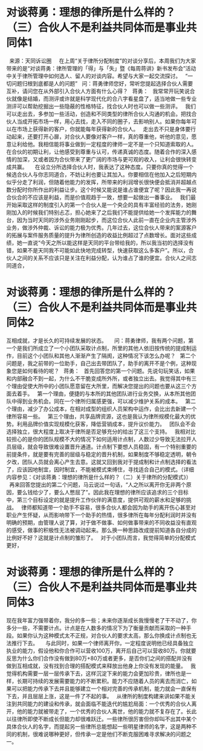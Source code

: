 # 对谈蒋勇：理想的律所是什么样的？（三）合伙人不是利益共同体而是事业共同体1

 
来源：天同诉讼圈
 
 
在上周“关于律所分配制度”的对谈分享后，本周我们为大家带来的是“对谈蒋勇：律所管理的「得」与「失」暨《每周蒋讲》新书发布会”活动中关于律所管理中如何选人、留人的对谈内容。希望与大家一起交流探讨。
 
“一切问题归根到底都是人的问题”
 
问：蒋勇律师您好，常听您提起选择合伙人需要互补，请问您在从外部引入合伙人方面有什么心得？
 
蒋勇：
 
我常常开玩笑说合伙就像是结婚，而测评或许就是科学现代化的合八字看星盘了，适当地做一些专业测评可以帮助挖掘出一些隐蔽的性格特征，找合伙人时也可以做一些测评。
 
我们可以走出去，多参加一些活动，创造和不同类型的律所合伙人沟通的机会。把找合伙人当成开拓市场一样，用心去找，走入不同的圈子，去影响别人。如果你每年可以在市场上获得新的客户，你就能每年获得新的合伙人。
 
走出去不只是身体要行动起来，还要打开心扉，对合伙人要像对客户一样，真的尊重他，听他的意见，愿意让利给他。我相信能将事业做到一定程度的律师一定不是一个只知道索取的人。在合伙的初期让利，让他感受到尊重与认可，传递真诚的态度。随着合作的深入感情的加深，又或者因为合伙带来了更广阔的市场与更可观的收入，让利会很快转变成共赢。
 
 
在设立分所选择合伙人时，我表达了这种态度。只要你真的觉得一个候选合伙人与你志同道合，不妨让利也要让其加入。你要相信在他加入之后短期内似乎分走了利润，但随着他能力的发挥，所带来的利润增长很快便会抵消并超越点数分配时你所作出的利益让步。这个时候又能说是谁占谁便宜了呢？因此我一再说合伙合的不应该是利益，而是价值观趋于一致，想要一起做出一番事业。
 
我们最开始采取这样的制度引入的第一个合伙人是一个央企的具有丰富经验的法务，她刚刚加入的时候我们特别忐忑，担心她来了之后我们不能提供给她一个发挥能力的舞台，因为当时天同的涉外业务刚刚起步，而这位合伙人此前一直在企业内主管涉外业务，做涉外仲裁、诉讼的能力极为优秀。几年过去，这位合伙人带来的案源客户的拓展与案件服务质量的提升为律所创造的收益比例超过了点数增长。面对这些成绩，她一直说“今天之所以能这样是天同的平台带给我的，所以我当初的选择没有错，如果不是天同我不可能如此快地完成转型，快速获取这么多客户”。所以，合伙人之间的关系不应该只是关注在利益分配，认为谁占了谁的便宜。合伙人之间志同道合，

# 对谈蒋勇：理想的律所是什么样的？（三）合伙人不是利益共同体而是事业共同体2

互相成就，才是长久的可持续发展的状态。
 
 
问：蒋勇律师，我有两个问题，第一个是我们所成立了一个小团队采取计点制，所里的其他人依旧按传统的提成制运作，目前这个小团队和其他人渐渐产生了隔阂，这种情况下该怎么办呢？
 
第二个问题是，我之前带的一位助手，自己出去带团队了，助手的离开不是个例，这种现象您是如何看待的呢？
 
蒋勇：
 
首先回答您的第一个问题。先说句玩笑话，如果和内部融合不到一起，为什么不干脆变成所外所，或者独立出去。我觉得其中有三个理由促使大所中的小团队愿意留在大所里，而解决您提出的问题也要从这三个方面去着手。
 
第一个理由，便捷的与本所的其他团队进行业务交换，从本所其他团队中得到业务机会。同在一个律所归属感更强，可以减少维护关系的成本。
 
第二个理由，减少了办公成本，在相对成型的组织人员架构中运作，会比出去新建一个律所容易一些。
 
第三个理由，共享品牌资源，这也是我认为律所规模化最大的优势。利用品牌价值实现规模化获客，降低营销成本，提升议价能力。
 
团队会不会选择独立，很大程度上取决于律所是否足够充分的给出了这三个支持。
 
我相对比较担心的是你的团队规模不大的情况下如何适用计点制，人数过少导致无法拉开人员层级，就会导致很难设置晋升通道。计点制下要想人员稳固，有一个特别重要的前提条件，就是要有完善的层级与稳定的晋升机制，如果制度不够稳定透明，朝令夕改，团队人员就会离心产生去意。这就又回到我对于提成制和计点制选择的看法了，应该因地制宜，因时制宜，不能被模式束缚住，寻找适合自己的模式。（详细内容参见：《对谈蒋勇：理想的律所是什么样的？（二）关于律所的分配模式》）
 
 
再来回答您提出的第二个问题，马云说过一句话，“人之所以离开你无非两个原因，要么钱给少了，要么人憋屈了”。因此我在理想的律所应该追求的三个目标中，第三个目标设定的就是提升工作伙伴的满意度，提供可观的薪水和足够的挑战。
 
律师都知道带一个助手不容易，很多合伙人都会因为助手的离开伤心甚至对职业产生怀疑，从而影响带下一个助手的热情，很多律所在每年分配利润时并没有明确的预期，由管理人说了算，对于做不做事、如何做事带来的不同收益没有直观的感受，做事的积极性无法被调动起来。那么换一种思路改成提前知道各自分成的比例好不好？这就是计点制的雏形了。
 
对于小团队而言，我觉得简单的分配模式更好，

# 对谈蒋勇：理想的律所是什么样的？（三）合伙人不是利益共同体而是事业共同体3

现在我年富力强带着你，我分的多一些；未来你逐渐成长我慢慢老了干不动了，你多分一些，不需要计点。计点是在人数多的情况下为了衡量贡献而采取的一种手段。如果你认为这种模式太不正规，对合伙人的要求太高，那么你换成计点制也无法推行下去。
 
 
与此同时，如果一个律师离开你，一定程度说明他已经具备独立执业的能力，假设他和你合作可以营收100万，离开后自己可以营收80万。你就要反思为什么你们合作没有做到80万+80万或者更多，是否你们之间的搭配并没有做到互相成就，没有找到合理的搭配模式来释放出他身上你没有发现的能量。
 
我觉得机构需要一层一层传承下去，这样沉淀下来的能力会更加珍贵，律所也是一样，长期可持续的发展需要能力的不断累积。能力不应随着人员的离去而消亡，如果可以把能力传承下去并且能够建立一个相对完善的传承机制，能力就会一直保有下去，并且层层上涨，这是一件了不起的事。
 
从律所的制度构建来讲如果不能关注到共同能力的建设和传承，就会面临不能迭代的尴尬局面：一个优秀的合伙人离开，他的能力就被带走了，一个优秀的合伙人离世，他的能力就不复存在了。长此以往律所即使不断成长但能力却很难跃迁。一些律所很厉害但你却叫不出其中某个具体合伙人的名字，而提起另一些律所总能想起一些明星律师的名字，这是两种不同的机制，很难说哪种更好，但传承一定是他们不断克服困难寻求解决的问题之一。
 


